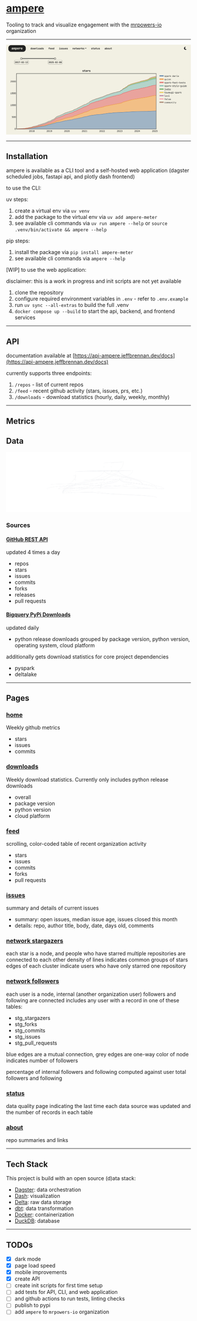 # [ampere](https://ampere.jeffbrennan.dev)

Tooling to track and visualize engagement with the [mrpowers-io](https://github.com/mrpowers-io) organization

---

![site](docs/site.png)

---

## Installation

ampere is available as a CLI tool and a self-hosted web application (dagster scheduled jobs, fastapi api, and plotly dash frontend)

to use the CLI:

uv steps:

1. create a virtual env via `uv venv`
2. add the package to the virtual env via `uv add ampere-meter`
3. see available cli commands via `uv run ampere --help` or `source .venv/bin/activate && ampere --help`

pip steps:

1. install the package via `pip install ampere-meter`
2. see available cli commands via `ampere --help`

[WIP] to use the web application:

disclaimer: this is a work in progress and init scripts are not yet available

1. clone the repository
2. configure required environment variables in `.env` - refer to `.env.example`
3. run `uv sync --all-extras` to build the full .venv
4. `docker compose up --build` to start the api, backend, and frontend services

---

## API

documentation available at [https://api-ampere.jeffbrennan.dev/docs](https://api-ampere.jeffbrennan.dev/docs)

currently supports three endpoints:

1. `/repos` - list of current repos
2. `/feed` - recent github activity (stars, issues, prs, etc.)
3. `/downloads` - download statistics (hourly, daily, weekly, monthly)

---

## Metrics

## Data

![data model](docs/assets.svg)

### Sources

#### [GitHub REST API](https://docs.github.com/en/rest)

updated 4 times a day

- repos
- stars
- issues
- commits
- forks
- releases
- pull requests

#### [Bigquery PyPi Downloads](https://console.cloud.google.com/marketplace/product/gcp-public-data-pypi)

updated daily

- python release downloads
grouped by package version, python version, operating system, cloud platform

additionally gets download statistics for core project dependencies

- pyspark
- deltalake

---

## Pages

### [home](https://ampere.jeffbrennan.dev)

Weekly github metrics

- stars
- issues
- commits

### [downloads](https://ampere.jeffbrennan.dev/downloads)

Weekly download statistics. Currently only includes python release downloads

- overall
- package version
- python version
- cloud platform

### [feed](https://ampere.jeffbrennan.dev/feed)

scrolling, color-coded table of recent organization activity

- stars
- issues
- commits
- forks
- pull requests

### [issues](https://ampere.jeffbrennan.dev/issues)

summary and details of current issues

- summary: open issues, median issue age, issues closed this month
- details: repo, author title, body, date, days old, comments

### [network stargazers](https://ampere.jeffbrennan.dev/network/network-stargazers)

each star is a node, and people who have starred multiple repositories are connected to each other
density of lines indicates common groups of stars
edges of each cluster indicate users who have only starred one repository

### [network followers](https://ampere.jeffbrennan.dev/network/network-followers)

each user is a node, internal (another organization user) followers and following are connected
includes any user with a record in one of these tables:

- stg_stargazers
- stg_forks
- stg_commits
- stg_issues
- stg_pull_requests

blue edges are a mutual connection, grey edges are one-way
color of node indicates number of followers

percentage of internal followers and following computed against user total followers and following

### [status](https://ampere.jeffbrennan.dev/status)

data quality page indicating the last time each data source was updated and the number of records in each table

### [about](https://ampere.jeffbrennan.dev/about)

repo summaries and links

---

## Tech Stack

This project is build with an open source (d)ata stack:

- [Dagster](https://github.com/dagster-io/dagster): data orchestration
- [Dash](https://github.com/plotly/dash): visualization
- [Delta](https://github.com/delta-io/delta): raw data storage
- [dbt](https://github.com/dbt-labs/dbt-core): data transformation
- [Docker](https://github.com/moby/moby): containerization
- [DuckDB](https://github.com/duckdb/duckdb): database

---

## TODOs

- [x] dark mode
- [x] page load speed
- [x] mobile improvements
- [x] create API
- [ ] create init scripts for first time setup
- [ ] add tests for API, CLI, and web application
- [ ] and github actions to run tests, linting checks
- [ ] publish to pypi
- [ ] add `ampere` to `mrpowers-io` organization
